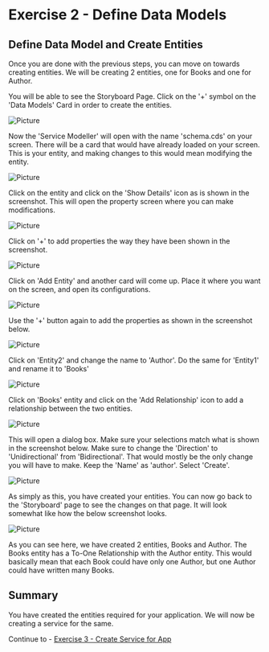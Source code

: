 # Exercise 2 -  Define Data Models

## Define Data Model and Create Entities

Once you are done with the previous steps, you can move on towards creating entities. We will be creating 2 entities, one for Books and one for Author. 

You will be able to see the Storyboard Page. Click on the '+' symbol on the 'Data Models' Card in order to create the entities.

![Picture](./images/1.png)

Now the 'Service Modeller' will open with the name 'schema.cds' on your screen. There will be a card that would have already loaded on your screen. This is your entity, and making changes to this would mean modifying the entity.

![Picture](./images/2.png)

Click on the entity and click on the 'Show Details' icon as is shown in the screenshot. This will open the property screen where you can make modifications.

![Picture](./images/3.png)

Click on '+' to add properties the way they have been shown in the screenshot.

![Picture](./images/4.png)

Click on 'Add Entity' and another card will come up. Place it where you want on the screen, and open its configurations.

![Picture](./images/5.png)

Use the '+' button again to add the properties as shown in the screenshot below.

![Picture](./images/6.png)

Click on 'Entity2' and change the name to 'Author'. Do the same for 'Entity1' and rename it to 'Books'

![Picture](./images/7.png)

Click on 'Books' entity and click on the 'Add Relationship' icon to add a relationship between the two entities.

![Picture](./images/8.png)

This will open a dialog box. Make sure your selections match what is shown in the screenshot below. Make sure to change the 'Direction' to 'Unidirectional' from 'Bidirectional'. That would mostly be the only change you will have to make. Keep the 'Name' as 'author'. Select 'Create'.

![Picture](./images/9.png)

As simply as this, you have created your entities. You can now go back to the 'Storyboard' page to see the changes on that page. It will look somewhat like how the below screenshot looks.

![Picture](./images/10.png)


As you can see here, we have created 2 entities, Books and Author. The Books entity has a To-One Relationship with the Author entity. This would basically mean that each Book could have only one Author, but one Author could have written many Books.

## Summary

You have created the entities required for your application. We will now be creating a service for the same.

Continue to - [Exercise 3 - Create Service for App](../ex3/README.md)